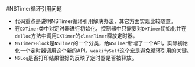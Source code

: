 #NSTimer循环引用问题
*  代码重点是说明NSTimer循环引用解决办法，其它方面实现比较随意。
*  在```DXTimer```类中对定时器进行初始化，控制器中只需要对```DXTimer```初始化并在```delloc```方法中调用```DXTimer```的```cleanTimer```释放定时器。
*  ```NSTimer+Block```是```NSTimer```的一个分类，给```NSTimer```新增了一个API，实际初始化一个定时器调用这个新的API。```weakifySelf```这个宏是避免循环引用的关键。
*  ```NSLog```是否打印结果很好的反映了定时器是否被释放。
